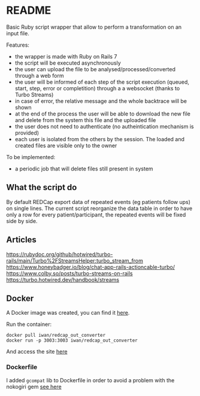 # README

Basic Ruby script wrapper that allow to perform a transformation on an input file.


Features:
- the wrapper is made with Ruby on Rails 7
- the script will be executed asynchronously
- the user can upload the file to be analysed/processed/converted through a web form
- the user will be informed of each step of the script execution (queued, start, step, error or completition) through a a websocket (thanks to Turbo Streams)
- in case of error, the relative message and the whole backtrace will be shown
- at the end of the process the user will be able to download the new file and delete from the system this file and the uploaded file
- the user does not need to authenticate (no autheintication mechanism is provided)
- each user is isolated from the others by the session. The loaded and created files are visible only to the owner


To be implemented:
- a periodic job that will delete files still present in system


## What the script do

By default REDCap export data of repeated events (eg patients follow ups) on single lines. The current script reorganize the data table in order to have only a row for every patient/participant, the repeated events will be fixed side by side. 


## Articles

https://rubydoc.org/github/hotwired/turbo-rails/main/Turbo%2FStreamsHelper:turbo_stream_from
https://www.honeybadger.io/blog/chat-app-rails-actioncable-turbo/
https://www.colby.so/posts/turbo-streams-on-rails
https://turbo.hotwired.dev/handbook/streams


## Docker

A Docker image was created, you can find it [here](https://hub.docker.com/r/iwan/redcap_out_converter).

Run the container:
```
docker pull iwan/redcap_out_converter
docker run -p 3003:3003 iwan/redcap_out_converter
```

And access the site [here](http://localhost:3003/)


### Dockerfile

I added `gcompat` lib to Dockerfile in order to avoid a problem with the nokogiri gem [see here](https://stackoverflow.com/questions/70963924/unable-to-load-nokogiri-in-docker-container-on-m1-mac)
